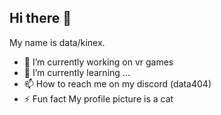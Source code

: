 ## Hi there 👋
My name is data/kinex.

- 🔭 I’m currently working on vr games
- 🌱 I’m currently learning ...
- 📫 How to reach me on my discord (data404)
- ⚡ Fun fact My profile picture is a cat
